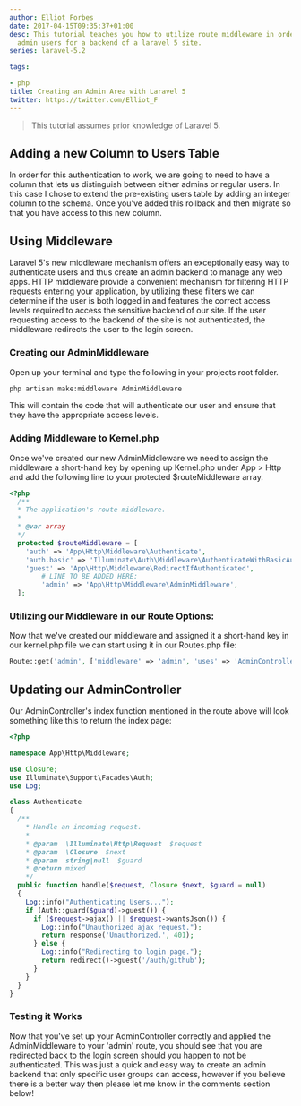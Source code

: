 ```yaml
---
author: Elliot Forbes
date: 2017-04-15T09:35:37+01:00
desc: This tutorial teaches you how to utilize route middleware in order to authenticate
  admin users for a backend of a laravel 5 site.
series: laravel-5.2

tags:

- php
title: Creating an Admin Area with Laravel 5
twitter: https://twitter.com/Elliot_F
---
```


> This tutorial assumes prior knowledge of Laravel 5. 

<h2>Adding a new Column to Users Table</h2>

<p>In order for this authentication to work, we are going to need to have a column that lets us distinguish between either admins or regular users. In this case I chose to extend the pre-existing users table by adding an integer column to the schema. Once you've added this rollback and then migrate so that you have access to this new column.</p>

<h2>Using Middleware</h2>

<p>Laravel 5's new middleware mechanism offers an exceptionally easy way to authenticate users and thus create an admin backend to manage any web apps. HTTP middleware provide a convenient mechanism for filtering HTTP requests entering your application, by utilizing these filters we can determine if the user is both logged in and features the correct access levels required to access the sensitive backend of our site. If the user requesting access to the backend of the site is not authenticated, the middleware redirects the user to the login screen. </p>

<h3>Creating our AdminMiddleware</h3>

<p>Open up your terminal and type the following in your projects root folder. </p>

```bash
php artisan make:middleware AdminMiddleware
```

<p>This will contain the code that will authenticate our user and ensure that they have the appropriate access levels.</p>

<h3>Adding Middleware to Kernel.php</h3>

<p>Once we've created our new AdminMiddleware we need to assign the middleware a short-hand key by opening up Kernel.php under App > Http and add the following line to your protected $routeMiddleware array.</p>

```php
<?php
  /**
  * The application's route middleware.
  *
  * @var array
  */
  protected $routeMiddleware = [
    'auth' => 'App\Http\Middleware\Authenticate',
    'auth.basic' => 'Illuminate\Auth\Middleware\AuthenticateWithBasicAuth',
    'guest' => 'App\Http\Middleware\RedirectIfAuthenticated',
        # LINE TO BE ADDED HERE:
        'admin' => 'App\Http\Middleware\AdminMiddleware',
  ];
```

<h3>Utilizing our Middleware in our Route Options:</h3>

<p>Now that we've created our middleware and assigned it a short-hand key in our kernel.php file we can start using it in our Routes.php file:</p>

```php
Route::get('admin', ['middleware' => 'admin', 'uses' => 'AdminController@index']);
```

<h2>Updating our AdminController</h2>

<p>Our AdminController's index function mentioned in the route above will look something like this to return the index page:</p>

```php
<?php

namespace App\Http\Middleware;

use Closure;
use Illuminate\Support\Facades\Auth;
use Log;

class Authenticate
{
  /**
    * Handle an incoming request.
    *
    * @param  \Illuminate\Http\Request  $request
    * @param  \Closure  $next
    * @param  string|null  $guard
    * @return mixed
    */
  public function handle($request, Closure $next, $guard = null)
  {
    Log::info("Authenticating Users...");
    if (Auth::guard($guard)->guest()) {
      if ($request->ajax() || $request->wantsJson()) {
        Log::info("Unauthorized ajax request.");
        return response('Unauthorized.', 401);
      } else {
        Log::info("Redirecting to login page.");
        return redirect()->guest('/auth/github');
      }
    }
  }
}
```

<h3>Testing it Works</h3>

<p>Now that you've set up your AdminController correctly and applied the AdminMiddleware to your 'admin' route, you should see that you are redirected back to the login screen should you happen to not be authenticated. This was just a quick and easy way to create an admin backend that only specific user groups can access, however if you believe there is a better way then please let me know in the comments section below!</p>